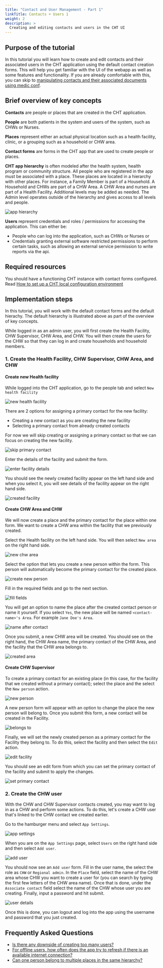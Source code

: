 ```yaml
---
title: "Contact and User Management - Part 1"
linkTitle: Contacts + Users 1
weight: 2
description: >
  Creating and editing contacts and users in the CHT UI
---
```


## Purpose of the tutorial

In this tutorial you will learn how to create and edit contacts and their associated users in the CHT application using the default contact creation forms. This will help you get familiar with the UI of the webapp as well as some features and functionality. If you are already comfortable with this, you can skip to [manipulating contacts and their associated documents using medic conf](creating-and-managing-users-and-contacts-with-medic-conf.md).

## Brief overview of key concepts

**Contacts** are people or places that are created in the CHT application.

**People** are both patients in the system and users of the system, such as CHWs or Nurses.

**Places** represent either an actual physical location such as a health facility, clinic, or a grouping such as a household or CHW area.

**Contact forms** are forms in the CHT app that are used to create people or places.

**CHT app hierarchy** is often modeled after the health system, health program or community structure.  All people who are registered in the app must be associated with a place. These places are located in a hierarchy with other places. For instance, a Family Member is part of a Household. A Household and CHWs are part of a CHW Area. A CHW Area and nurses are part of a Health Facility. Additional levels may be added as needed. The Admin level operates outside of the hierarchy and gives access to all levels and people.

![app hierarchy](app-hierarchy.jpg "Default app hierarchy")

**Users** represent credentials and roles / permissions for accessing the application. This can either be:

- People who can log into the application, such as CHWs or Nurses or
- Credentials granting external software restricted permissions to perform certain tasks, such as allowing an external service permission to write reports via the api.

## Required resources

You should have a functioning CHT instance with contact forms configured. Read [How to set up a CHT local configuration environment](setting_up_local_configuration_environment.md)

## Implementation steps

In this tutorial, you will work with the default contact forms and the default hierachy. The default hierarchy is illustrated above as part of the overview of key concepts.

While logged in as an admin user, you will first create the Health Facility, CHW Supervisor, CHW Area, and CHW. You will then create the users for the CHW so that they can log in and create households and household members.

### 1. Create the Health Facility, CHW Supervisor, CHW Area, and CHW

#### Create new Health facility

While logged into the CHT application, go to the people tab and select `New health facility`

![new health facility](new-facility/select-new-facility.png "New health facility")

There are 2 options for assigning a primary contact for the new facility:

- Creating a new contact as you are creating the new facility
- Selecting a primary contact from already created contacts

For now we will skip creating or assigning a primary contact so that we can focus on creating the new facility.

![skip primary contact](new-facility/skip-primary-contact.png "Skip primary contact")

Enter the details of the facility and submit the form.

![enter facility details](new-facility/enter-facility-name.png "Enter facility details")

You should see the newly created facility appear on the left hand side and when you select it, you will see details of the facility appear on the right hand side.

![created facility](new-facility/created-facility.png "Created facility")

#### Create CHW Area and CHW

We will now create a place and the primary contact for the place within one form. We want to create a CHW area within the facility that we previously created.

Select the Health facility on the left hand side. You will then select `New area` on the right hand side.

![new chw area](new-chw-area/new-chw-area.png "New CHW area")

Select the option that lets you create a new person within the form. This person will automatically become the primary contact for the created place.

![create new person](new-chw-area/create-new-person.png "Create a new person")

Fill in the required fields and go to the next section.

![fill fields](new-chw-area/fill-required-fields.png "Fill required fields")

You will get an option to name the place after the created contact person or name it yourself. If you select `Yes`, the new place will be named `<contact-name>'s Area`. For example `Jane Doe's Area`.

![name after contact](new-chw-area/name-after-primary-contact.png "Name after contact")

Once you submit, a new CHW area will be created. You should see on the right hand, the CHW Area name, the primary contact of the CHW Area, and the facility that the CHW area belongs to.

![created area](new-chw-area/created-chw-area.png "Created CHW Area")

#### Create CHW Supervisor

To create a primary contact for an existing place (in this case, for the facility that we created without a primary contact); select the place and the select the `New person` action.

![new person](new-chw-supervisor/new-person.png "New person")

A new person form will appear with an option to change the place the new person will belong to. Once you submit this form, a new contact will be created in the Facility.

![belongs to](new-chw-supervisor/belongs-to.png "Belongs to")

Finally, we will set the newly created person as a primary contact for the Facility they belong to. To do this, select the facility and then select the `Edit` action.

![edit facility](new-chw-supervisor/edit-facility.png "Edit facility")

You should see an edit form from which you can set the primary contact of the facility and submit to apply the changes.

![set primary contact](new-chw-supervisor/set-primary-contact.png "Set primary contact")

### 2. Create the CHW user

With the CHW and CHW Supervisor contacts created, you may want to log in as a CHW and perform some actions. To do this, let's create a CHW user that's linked to the CHW contact we created earlier.

Go to the hamburger menu and select `App Settings`.

![app settings](new-chw-user/app-settings.png "App settings")

When you are on the `App Settings` page, select `Users` on the right hand side and then select `Add user`.

![add user](new-chw-user/add-user.png "Add user")

You should now see an `Add user` form. Fill in the user name, the select the role as `CHW` or `Regional admin`. In the `Place` field, select the name of the CHW area whose CHW you want to create a user for (you can search by typing the first few letters of the CHW area name). Once that is done, under the `Associate contact` field select the name of the CHW whose user you are creating. Finally, input a password and hit submit.

![user details](new-chw-user/fill-user-details.png "Fill user details")

Once this is done, you can logout and log into the app using the username and password that you just created.

## Frequently Asked Questions

- [Is there any downside of creating too many users?](https://forum.communityhealthtoolkit.org/t/is-there-any-downside-of-creating-too-many-users/531)
- [For offline users, how often does the app try to refresh if there is an available internet connection?](https://forum.communityhealthtoolkit.org/t/for-offline-users-how-often-does-the-app-try-to-refresh-if-there-is-an-available-internet-connection/503)
- [Can one person belong to multiple places in the same hierarchy?](https://forum.communityhealthtoolkit.org/t/can-one-person-belong-to-multiple-places-in-the-same-hierarchy/101)